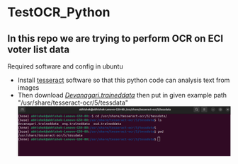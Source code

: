 # TestOCR_Python

## In this repo we are trying to perform OCR on ECI voter list data

Required software and config in ubuntu

- Install [tesseract](https://tesseract-ocr.github.io/tessdoc/Installation.html) software so that this python code can analysis text from images
- Then download [*Devanagari.traineddata*](https://github.com/tesseract-ocr/tessdata) then put in given example path "/usr/share/tesseract-ocr/5/tessdata"
![path in](/pictures/image.png)
